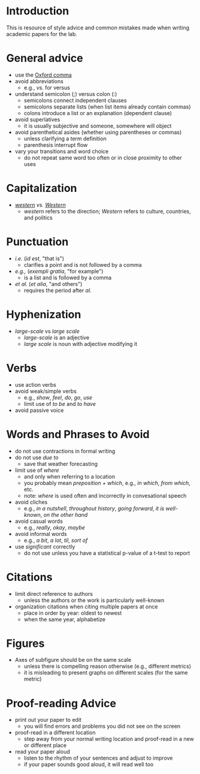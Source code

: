 # Introduction
This is resource of style advice and common mistakes made when writing academic papers for the lab.

# General advice
* use the [Oxford comma](https://www.grammarly.com/blog/what-is-the-oxford-comma-and-why-do-people-care-so-much-about-it/)
* avoid abbreviations
  - e.g., *vs.* for versus
* understand semicolon (;) versus colon (:)
  - semicolons connect independent clauses
  - semicolons separate lists (when list items already contain commas)
  - colons introduce a list or an explanation (dependent clause)
* avoid superlatives
  - it is usually subjective and someone, somewhere will object
* avoid parenthetical asides (whether using parentheses or commas)
  - unless clarifying a term definition 
  - parenthesis interrupt flow
* vary your transitions and word choice
  - do not repeat same word too often or in close proximity to other uses

# Capitalization
* *[western](https://en.wiktionary.org/wiki/western) vs. [Western](https://en.wiktionary.org/wiki/Western)*
  - *western* refers to the direction; *Western* refers to culture, countries, and politics

# Punctuation
* *i.e.* (*id est*, "that is")
  - clarifies a point and is not followed by a comma
* *e.g.,* (*exempli gratia*, "for example")
  - is a list and is followed by a comma
* *et al.* (*et alia*, "and others")
  - requires the period after *al.*

# Hyphenization
* *large-scale* vs *large scale*
  - *large-scale* is an adjective
  - *large scale* is noun with adjective modifying it

# Verbs
* use action verbs
* avoid weak/simple verbs
  - e.g., *show*, *feel*, *do*, *go*, *use*
  - limit use of *to be* and *to have*
* avoid passive voice
  
# Words and Phrases to Avoid
* do not use contractions in formal writing
* do not use *due to*
  - save that weather forecasting
* limit use of *where*
  - and only when referring to a location
  - you probably mean *preposition + which*, e.g., *in which*, *from which*, etc.
  - note: *where* is used often and incorrectly in convesational speech
* avoid cliches
  - e.g., *in a nutshell*, *throughout history*, *going forward*, *it is well-known*, *on the other hand*
* avoid casual words
  - e.g., *really*, *okay*, *maybe*
* avoid informal words
  - e.g., *a bit*, *a lot*, *til*, *sort of*
* use *significant* correctly
  - do not use unless you have a statistical p-value of a t-test to report

# Citations
* limit direct reference to authors
  - unless the authors or the work is particularly well-known
* organization citations when citing multiple papers at once
  - place in order by year: oldest to newest
  - when the same year, alphabetize 

# Figures
* Axes of subfigure should be on the same scale
  - unless there is compelling reason otherwise (e.g., different metrics)
  - it is misleading to present graphs on different scales (for the same metric)

# Proof-reading Advice
* print out your paper to edit
  - you will find errors and problems you did not see on the screen
* proof-read in a different location
  - step away from your normal writing location and proof-read in a new or different place
* read your paper aloud
  - listen to the rhythm of your sentences and adjust to improve
  - if your paper sounds good aloud, it will read well too

